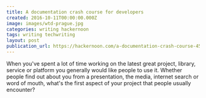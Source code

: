 ```yaml
---
title: A documentation crash course for developers
created: 2016-10-11T00:00:00.000Z
image: images/wtd-prague.jpg
categories: writing hackernoon
tags: writing techwriting
layout: post
publication_url: https://hackernoon.com/a-documentation-crash-course-45006a85c15c#.8kqz1lau4
---
```


When you've spent a lot of time working on the latest great project, library, service or platform you generally would like people to use it. Whether people find out about you from a presentation, the media, internet search or word of mouth, what's the first aspect of your project that people usually encounter?
